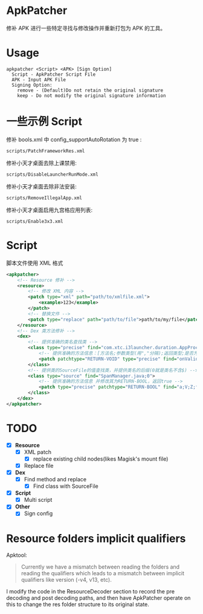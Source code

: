 # ApkPatcher
修补 APK 进行一些特定寻找与修改操作并重新打包为 APK 的工具。

# Usage
```
apkpatcher <Script> <APK> [Sign Option]
  Script - ApkPatcher Script File
  APK - Input APK File
  Signing Option:
    remove - (Default)Do not retain the original signature
    keep - Do not modify the original signature information
```

# 一些示例 Script
修补 bools.xml 中 config_supportAutoRotation 为 true :
```
scripts/PatchFrameworkRes.xml
```
修补小天才桌面去除上课禁用:
```
scripts/DisableLauncherRunMode.xml
```
修补小天才桌面去除非法安装:
```
scripts/RemoveIllegalApp.xml
```
修补小天才桌面启用九宫格应用列表:
```
scripts/Enable3x3.xml
```

# Script
脚本文件使用 XML 格式
```xml
<apkpatcher>
	<!-- Resource 修补 -->
	<resource>
		<!-- 修改 XML 内容 -->
		<patch type="xml" path="path/to/xmlfile.xml">
			<example>123</example>
		</patch>
		<!-- 替换文件 -->
		<patch type="replace" path="path/to/file">path/to/my/file</patch>
	</resource>
	<!-- Dex 类方法修补 -->
	<dex>
		<!-- 提供准确的类名查找类 -->
		<class type="precise" find="com.xtc.i3launcher.duration.AppProcessManager$1">
			<!-- 提供准确的方法信息：[方法名;参数类型(用","分隔);返回类型;是否为static] 并修改其为RETURN-VOID -->
			<patch patchtype="RETURN-VOID" type="precise" find="onValidate;Ljava/lang/String,Z;V;false"></patch>
		</class>
		<!-- 提供类的SourceFile的值查找类，并提供类名的后缀(0就是类名不含$) -->
		<class type="source" find="SpanManager.java;0">
			<!-- 提供准确的方法信息 并修改其为RETURN-BOOL，返回true -->
			<patch type="precise" patchtype="RETURN-BOOL" find="a;V;Z;false">true</patch>
		</class>
	</dex>
</apkpatcher>
```

# TODO
- [x] **Resource**
    - [x] XML patch
        - [x] replace existing child nodes(likes Magisk's mount file)
    - [x] Replace file
- [x] **Dex**
    - [x] Find method and replace
        - [x] Find class with SourceFile
- [x] **Script**
    - [x] Multi script
- [x] **Other**
    - [x] Sign config
    
# Resource folders implicit qualifiers
Apktool:
> Currently we have a mismatch between reading the folders and reading the qualifiers which leads to a mismatch between
implicit qualifiers like version (-v4, v13, etc).

I modify the code in the ResourceDecoder section to record the pre decoding and post decoding paths, and then have ApkPatcher operate on this to change the res folder structure to its original state.